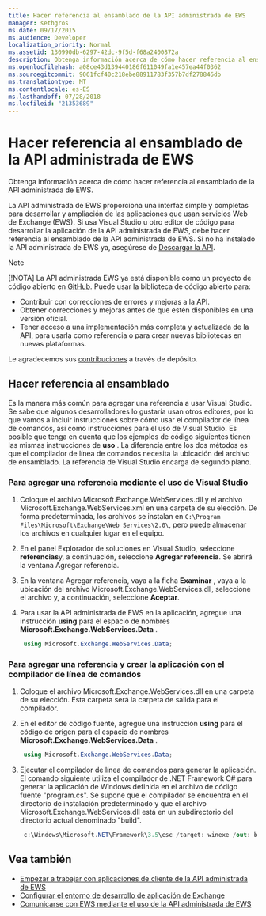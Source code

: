 ```yaml
---
title: Hacer referencia al ensamblado de la API administrada de EWS
manager: sethgros
ms.date: 09/17/2015
ms.audience: Developer
localization_priority: Normal
ms.assetid: 130990db-6297-42dc-9f5d-f68a2400872a
description: Obtenga información acerca de cómo hacer referencia al ensamblado de la API administrada de EWS.
ms.openlocfilehash: a08ce43d139440186f611049fa1e457ea44f0362
ms.sourcegitcommit: 9061fcf40c218ebe88911783f357b7df278846db
ms.translationtype: MT
ms.contentlocale: es-ES
ms.lasthandoff: 07/28/2018
ms.locfileid: "21353689"
---
```

# <a name="reference-the-ews-managed-api-assembly"></a>Hacer referencia al ensamblado de la API administrada de EWS

Obtenga información acerca de cómo hacer referencia al ensamblado de la API administrada de EWS.
  
La API administrada de EWS proporciona una interfaz simple y completas para desarrollar y ampliación de las aplicaciones que usan servicios Web de Exchange (EWS). Si usa Visual Studio u otro editor de código para desarrollar la aplicación de la API administrada de EWS, debe hacer referencia al ensamblado de la API administrada de EWS. Si no ha instalado la API administrada de EWS ya, asegúrese de [Descargar la API](http://aka.ms/ews-managed-api-readme).
  
> [!NOTE]
> [!NOTA] La API administrada EWS ya está disponible como un proyecto de código abierto en [GitHub](https://github.com/officedev/ews-managed-api). Puede usar la biblioteca de código abierto para: 
> - Contribuir con correcciones de errores y mejoras a la API. 
> - Obtener correcciones y mejoras antes de que estén disponibles en una versión oficial. 
> - Tener acceso a una implementación más completa y actualizada de la API, para usarla como referencia o para crear nuevas bibliotecas en nuevas plataformas. 
> 
>  Le agradecemos sus [contribuciones](https://github.com/OfficeDev/ews-managed-api/blob/master/CONTRIBUTING.md) a través de depósito. 
  
## <a name="referencing-the-assembly"></a>Hacer referencia al ensamblado

Es la manera más común para agregar una referencia a usar Visual Studio. Se sabe que algunos desarrolladores lo gustaría usan otros editores, por lo que vamos a incluir instrucciones sobre cómo usar el compilador de línea de comandos, así como instrucciones para el uso de Visual Studio. Es posible que tenga en cuenta que los ejemplos de código siguientes tienen las mismas instrucciones de **uso** . La diferencia entre los dos métodos es que el compilador de línea de comandos necesita la ubicación del archivo de ensamblado. La referencia de Visual Studio encarga de segundo plano. 
  
### <a name="to-add-a-reference-by-using-visual-studio"></a>Para agregar una referencia mediante el uso de Visual Studio

1. Coloque el archivo Microsoft.Exchange.WebServices.dll y el archivo Microsoft.Exchange.WebServices.xml en una carpeta de su elección. De forma predeterminada, los archivos se instalan en `C:\Program Files\Microsoft\Exchange\Web Services\2.0\`, pero puede almacenar los archivos en cualquier lugar en el equipo.
    
2. En el panel Explorador de soluciones en Visual Studio, seleccione **referencias**y, a continuación, seleccione **Agregar referencia**. Se abrirá la ventana Agregar referencia.
    
3. En la ventana Agregar referencia, vaya a la ficha **Examinar** , vaya a la ubicación del archivo Microsoft.Exchange.WebServices.dll, seleccione el archivo y, a continuación, seleccione **Aceptar**. 
    
4. Para usar la API administrada de EWS en la aplicación, agregue una instrucción **using** para el espacio de nombres **Microsoft.Exchange.WebServices.Data** . 
    
   ```cs
    using Microsoft.Exchange.WebServices.Data;
   ```

### <a name="to-add-a-reference-and-build-your-application-with-the-command-line-compiler"></a>Para agregar una referencia y crear la aplicación con el compilador de línea de comandos

1. Coloque el archivo Microsoft.Exchange.WebServices.dll en una carpeta de su elección. Esta carpeta será la carpeta de salida para el compilador.
    
2. En el editor de código fuente, agregue una instrucción **using** para el código de origen para el espacio de nombres **Microsoft.Exchange.WebServices.Data** . 
    
   ```cs
    using Microsoft.Exchange.WebServices.Data;
   ```

3. Ejecutar el compilador de línea de comandos para generar la aplicación. El comando siguiente utiliza el compilador de .NET Framework C# para generar la aplicación de Windows definida en el archivo de código fuente "program.cs". Se supone que el compilador se encuentra en el directorio de instalación predeterminado y que el archivo Microsoft.Exchange.WebServices.dll está en un subdirectorio del directorio actual denominado "build".
    
   ```cs
    c:\Windows\Microsoft.NET\Framework\3.5\csc /target: winexe /out: build\testApplication /reference: build\Microsoft.Exchange.WebServices.dll program.cs
   ```

## <a name="see-also"></a>Vea también

- [Empezar a trabajar con aplicaciones de cliente de la API administrada de EWS](get-started-with-ews-managed-api-client-applications.md)    
- [Configurar el entorno de desarrollo de aplicación de Exchange](setting-up-your-exchange-application-development-environment.md)   
- [Comunicarse con EWS mediante el uso de la API administrada de EWS](how-to-communicate-with-ews-by-using-the-ews-managed-api.md)
    

